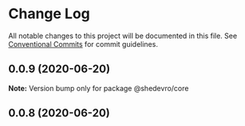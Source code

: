 # Change Log

All notable changes to this project will be documented in this file.
See [Conventional Commits](https://conventionalcommits.org) for commit guidelines.

## 0.0.9 (2020-06-20)

**Note:** Version bump only for package @shedevro/core





## 0.0.8 (2020-06-20)
